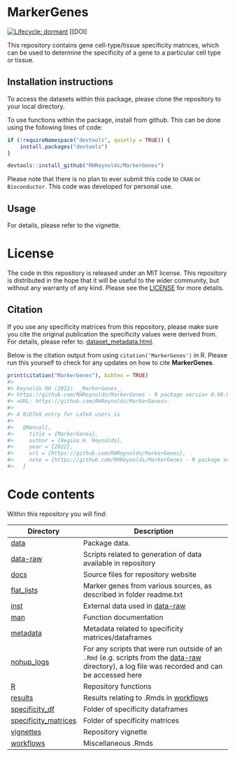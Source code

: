 
<!-- README.md is generated from README.Rmd. Please edit that file -->
# MarkerGenes

<!-- badges: start -->
[![Lifecycle: dormant](https://img.shields.io/badge/lifecycle-dormant-blue.svg)](https://www.tidyverse.org/lifecycle/#dormant) \[\[DOI\] <!-- badges: end -->

This repository contains gene cell-type/tissue specificity matrices, which can be used to determine the specificity of a gene to a particular cell type or tissue.

## Installation instructions

To access the datasets within this package, please clone the repository to your local directory.

To use functions within the package, install from github. This can be done using the following lines of code:

``` r
if (!requireNamespace("devtools", quietly = TRUE)) {
    install.packages("devtools")
}

devtools::install_github("RHReynolds/MarkerGenes")
```

Please note that there is no plan to ever submit this code to `CRAN` or `Bioconductor`. This code was developed for personal use.

## Usage

For details, please refer to the vignette.

# License

The code in this repository is released under an MIT license. This repository is distributed in the hope that it will be useful to the wider community, but without any warranty of any kind. Please see the [LICENSE](https://github.com/RHReynolds/MarkerGenes/tree/master/LICENSE.md) for more details.

## Citation

If you use any specificity matrices from this repository, please make sure you cite the original publication the specificity values were derived from. For details, please refer to: [dataset\_metadata.html](https://rhreynolds.github.io/MarkerGenes/articles/articles/dataset_metadata.html).

Below is the citation output from using `citation('MarkerGenes')` in R. Please run this yourself to check for any updates on how to cite **MarkerGenes**.

``` r
print(citation("MarkerGenes"), bibtex = TRUE)
#> 
#> Reynolds RH (2022). _MarkerGenes_.
#> https://github.com/RHReynolds/MarkerGenes - R package version 0.99.0,
#> <URL: https://github.com/RHReynolds/MarkerGenes>.
#> 
#> A BibTeX entry for LaTeX users is
#> 
#>   @Manual{,
#>     title = {MarkerGenes},
#>     author = {Regina H. Reynolds},
#>     year = {2022},
#>     url = {https://github.com/RHReynolds/MarkerGenes},
#>     note = {https://github.com/RHReynolds/MarkerGenes - R package version 0.99.0},
#>   }
```

# Code contents

Within this repository you will find:

<table>
<colgroup>
<col width="11%" />
<col width="88%" />
</colgroup>
<thead>
<tr class="header">
<th>Directory</th>
<th>Description</th>
</tr>
</thead>
<tbody>
<tr class="odd">
<td><a href="https://github.com/RHReynolds/MarkerGenes/tree/master/data">data</a></td>
<td>Package data.</td>
</tr>
<tr class="even">
<td><a href="https://github.com/RHReynolds/MarkerGenes/tree/master/data-raw">data-raw</a></td>
<td>Scripts related to generation of data available in repository</td>
</tr>
<tr class="odd">
<td><a href="https://github.com/RHReynolds/MarkerGenes/tree/master/docs">docs</a></td>
<td>Source files for repository website</td>
</tr>
<tr class="even">
<td><a href="https://github.com/RHReynolds/MarkerGenes/tree/master/flat_lists">flat_lists</a></td>
<td>Marker genes from various sources, as described in folder readme.txt</td>
</tr>
<tr class="odd">
<td><a href="https://github.com/RHReynolds/MarkerGenes/tree/master/inst">inst</a></td>
<td>External data used in <a href="https://github.com/RHReynolds/MarkerGenes/tree/master/data-raw">data-raw</a></td>
</tr>
<tr class="even">
<td><a href="https://github.com/RHReynolds/MarkerGenes/tree/master/man">man</a></td>
<td>Function documentation</td>
</tr>
<tr class="odd">
<td><a href="https://github.com/RHReynolds/MarkerGenes/tree/master/metadata">metadata</a></td>
<td>Metadata related to specificity matrices/dataframes</td>
</tr>
<tr class="even">
<td><a href="https://github.com/RHReynolds/MarkerGenes/tree/master/nohup_logs">nohup_logs</a></td>
<td>For any scripts that were run outside of an <code>.Rmd</code> (e.g. scripts from the <a href="https://github.com/RHReynolds/MarkerGenes/tree/master/data-raw">data-raw</a> directory), a log file was recorded and can be accessed here</td>
</tr>
<tr class="odd">
<td><a href="https://github.com/RHReynolds/MarkerGenes/tree/master/R">R</a></td>
<td>Repository functions</td>
</tr>
<tr class="even">
<td><a href="https://github.com/RHReynolds/MarkerGenes/tree/master/results">results</a></td>
<td>Results relating to .Rmds in <a href="https://github.com/RHReynolds/MarkerGenes/tree/master/workflows">workflows</a></td>
</tr>
<tr class="odd">
<td><a href="https://github.com/RHReynolds/MarkerGenes/tree/master/specificity_df">specificity_df</a></td>
<td>Folder of specificity dataframes</td>
</tr>
<tr class="even">
<td><a href="https://github.com/RHReynolds/MarkerGenes/tree/master/specificity_matrices">specificity_matrices</a></td>
<td>Folder of specificity matrices</td>
</tr>
<tr class="odd">
<td><a href="https://github.com/RHReynolds/MarkerGenes/tree/master/vignettes">vignettes</a></td>
<td>Repository vignette</td>
</tr>
<tr class="even">
<td><a href="https://github.com/RHReynolds/MarkerGenes/tree/master/workflows">workflows</a></td>
<td>Miscellaneous .Rmds</td>
</tr>
</tbody>
</table>
